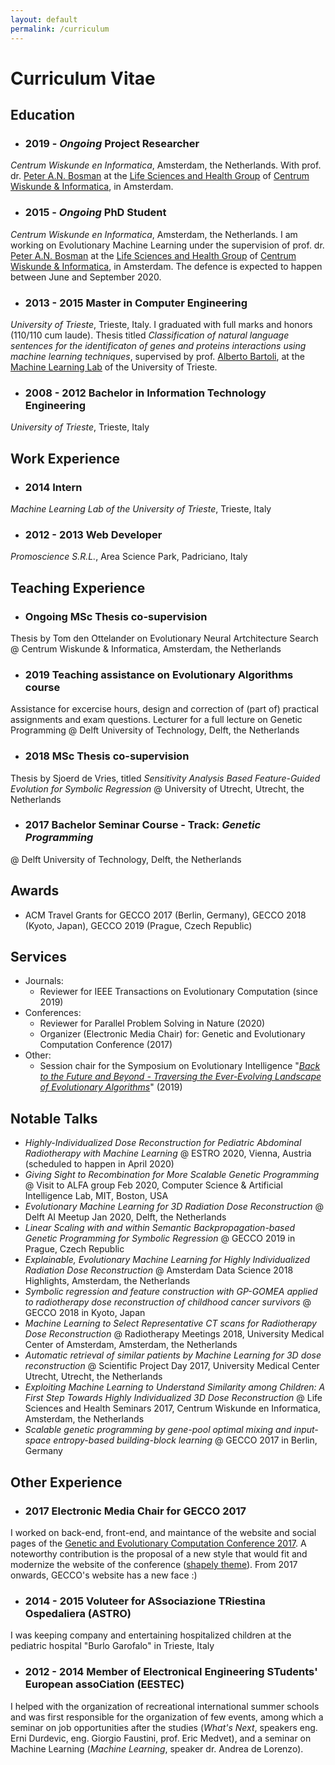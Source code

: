 ```yaml
---
layout: default
permalink: /curriculum
---
```

# Curriculum Vitae
## Education
- ### 2019 - _Ongoing_ **Project Researcher** 
_Centrum Wiskunde en Informatica_, Amsterdam, the Netherlands.
With prof. dr. <a href="https://homepages.cwi.nl/~bosman/" target="_blank">Peter A.N. Bosman</a> at the <a href="https://www.cwi.nl/research/groups/life-sciences-and-health">Life Sciences and Health Group</a> of <a href="https://www.cwi.nl">Centrum Wiskunde &amp; Informatica</a>, in Amsterdam. 

- ### 2015 - _Ongoing_ **PhD Student** 
_Centrum Wiskunde en Informatica_, Amsterdam, the Netherlands.
I am working on Evolutionary Machine Learning under the supervision of prof. dr. <a href="https://homepages.cwi.nl/~bosman/" target="_blank">Peter A.N. Bosman</a> at the <a href="https://www.cwi.nl/research/groups/life-sciences-and-health">Life Sciences and Health Group</a> of <a href="https://www.cwi.nl">Centrum Wiskunde &amp; Informatica</a>, in Amsterdam. The defence is expected to happen between June and September 2020.

- ### 2013 - 2015 **Master in Computer Engineering**
_University of Trieste_, Trieste, Italy. 
I graduated with full marks and honors (110/110 cum laude). Thesis titled _Classification of natural language sentences for the identificaton of genes and proteins interactions using machine learning techniques_, supervised by prof. <a href="http://bartoli.inginf.units.it/" target="_blank">Alberto Bartoli</a>, at the <a href="http://machinelearning.inginf.units.it/" target="_blank">Machine Learning Lab</a> of the University of Trieste.


- ### 2008 - 2012 **Bachelor in Information Technology Engineering**
_University of Trieste_, Trieste, Italy


## Work Experience
- ### 2014 **Intern**
_Machine Learning Lab of the University of Trieste_, Trieste, Italy

- ### 2012 - 2013 **Web Developer**
_Promoscience S.R.L._, Area Science Park, Padriciano, Italy


## Teaching Experience
- ### Ongoing **MSc Thesis co-supervision** 
Thesis by Tom den Ottelander on Evolutionary Neural Artchitecture Search @ Centrum Wiskunde & Informatica, Amsterdam, the Netherlands
- ### 2019 **Teaching assistance on Evolutionary Algorithms course**
Assistance for excercise hours, design and correction of (part of) practical assignments and exam questions. 
Lecturer for a full lecture on Genetic Programming @ Delft University of Technology, Delft, the Netherlands
- ### 2018 **MSc Thesis co-supervision** 
Thesis by Sjoerd de Vries, titled <em>Sensitivity Analysis Based Feature-Guided Evolution for Symbolic Regression</em> @ University of Utrecht, Utrecht, the Netherlands 
- ### 2017 **Bachelor Seminar Course - Track: <em>Genetic Programming</em>** 
@ Delft University of Technology, Delft, the Netherlands


## Awards
- ACM Travel Grants for GECCO 2017 (Berlin, Germany), GECCO 2018 (Kyoto, Japan), GECCO 2019 (Prague, Czech Republic)

## Services
- Journals: 
  - Reviewer for IEEE Transactions on Evolutionary Computation (since 2019)
- Conferences: 
  - Reviewer for Parallel Problem Solving in Nature (2020)
  - Organizer (Electronic Media Chair) for: Genetic and Evolutionary Computation Conference (2017)
- Other: 
  - Session chair for the Symposium on Evolutionary Intelligence "[*Back to the Future and Beyond - Traversing the Ever-Evolving Landscape of Evolutionary Algorithms*](http://bit.ly/2k2XKMq)" (2019)

## Notable Talks
- _Highly-Individualized Dose Reconstruction for Pediatric Abdominal Radiotherapy with Machine Learning_ @ ESTRO 2020, Vienna, Austria (scheduled to happen in April 2020)
- _Giving Sight to Recombination for More Scalable Genetic Programming_ @ Visit to ALFA group Feb 2020, Computer Science & Artificial Intelligence Lab, MIT, Boston, USA
- _Evolutionary Machine Learning for 3D Radiation Dose Reconstruction_ @ Delft AI Meetup Jan 2020, Delft, the Netherlands
- _Linear Scaling with and within Semantic Backpropagation-based Genetic Programming for Symbolic Regression_ @ GECCO 2019 in Prague, Czech Republic
- _Explainable, Evolutionary Machine Learning for Highly Individualized Radiation Dose Reconstruction_ @ Amsterdam Data Science 2018 Highlights, Amsterdam, the Netherlands
- _Symbolic regression and feature construction with GP-GOMEA applied to radiotherapy dose reconstruction of childhood cancer survivors_ @ GECCO 2018 in Kyoto, Japan
- _Machine Learning to Select Representative CT scans for Radiotherapy Dose Reconstruction_ @ Radiotherapy Meetings 2018, University Medical Center of Amsterdam, Amsterdam, the Netherlands
- _Automatic retrieval of similar patients by Machine Learning for 3D dose reconstruction_ @ Scientific Project Day 2017, University Medical Center Utrecht, Utrecht, the Netherlands
- _Exploiting Machine Learning to Understand Similarity among Children: A First Step Towards Highly Individualized 3D Dose Reconstruction_ @ Life Sciences and Health Seminars 2017, Centrum Wiskunde en Informatica, Amsterdam, the Netherlands
- _Scalable genetic programming by gene-pool optimal mixing and input-space entropy-based building-block learning_ @ GECCO 2017 in Berlin, Germany 


## Other Experience
- ### 2017 **Electronic Media Chair for GECCO 2017**
I worked on back-end, front-end, and maintance of the website and social pages of the <a href="http://gecco-2017.sigevo.org/index.html" target="_blank">Genetic and Evolutionary Computation Conference 2017</a>. A noteworthy contribution is the proposal of a new style that would fit and modernize the website of the conference (<a href="https://colorlib.com/wp/themes/shapely/" target="_blank">shapely theme</a>). From 2017 onwards, GECCO's website has a new face :) 

- ### 2014 - 2015 **Voluteer for ASsociazione TRiestina Ospedaliera (ASTRO)**
I was keeping company and entertaining hospitalized children at the pediatric hospital "Burlo Garofalo" in Trieste, Italy

- ### 2012 - 2014 **Member of Electronical Engineering STudents' European assoCiation (EESTEC)**
I helped with the organization of recreational international summer schools and was first responsible for the organization of few events, among which a seminar on job opportunities after the studies (_What's Next_, speakers eng. Erni Durdevic, eng. Giorgio Faustini, prof. Eric Medvet), and a seminar on Machine Learning (_Machine Learning_, speaker dr. Andrea de Lorenzo).

